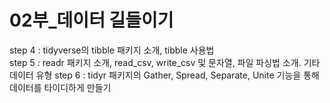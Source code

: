 # 02부_데이터 길들이기
step 4 : tidyverse의 tibble 패키지 소개, tibble 사용법<br>
step 5 : readr 패키지 소개, read_csv, write_csv 및 문자열, 파일 파싱법 소개. 기타 데이터 유형
step 6 : tidyr 패키지의 Gather, Spread, Separate, Unite 기능을 통해 데이터를 타이디하게 만들기<br>
